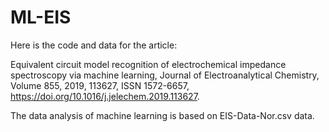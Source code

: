 # ML-EIS

Here is the code and data for the article:

Equivalent circuit model recognition of electrochemical impedance spectroscopy via machine learning, Journal of Electroanalytical Chemistry, Volume 855, 2019, 113627, ISSN 1572-6657, https://doi.org/10.1016/j.jelechem.2019.113627.

The data analysis of machine learning is based on EIS-Data-Nor.csv data.
